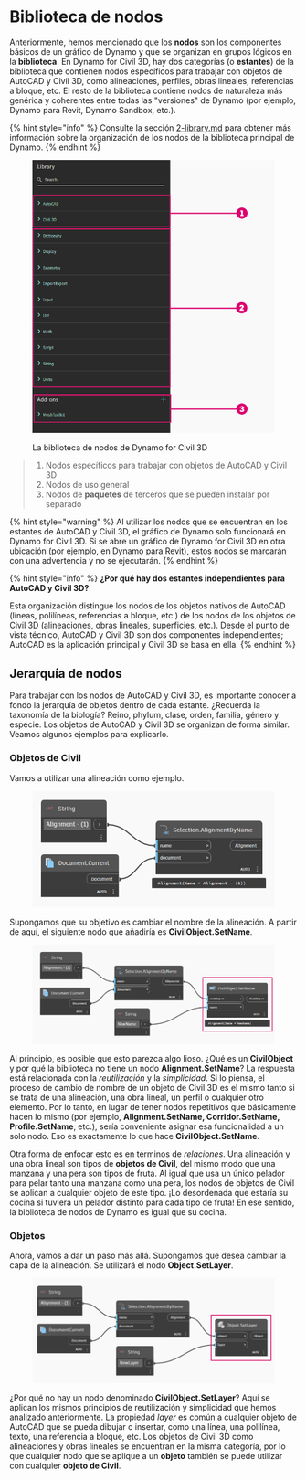 # Biblioteca de nodos

Anteriormente, hemos mencionado que los **nodos** son los componentes básicos de un gráfico de Dynamo y que se organizan en grupos lógicos en la **biblioteca**. En Dynamo for Civil 3D, hay dos categorías (o **estantes**) de la biblioteca que contienen nodos específicos para trabajar con objetos de AutoCAD y Civil 3D, como alineaciones, perfiles, obras lineales, referencias a bloque, etc. El resto de la biblioteca contiene nodos de naturaleza más genérica y coherentes entre todas las "versiones" de Dynamo (por ejemplo, Dynamo para Revit, Dynamo Sandbox, etc.).

{% hint style="info" %}
 Consulte la sección [2-library.md](../3\_user\_interface/2-library.md "mention") para obtener más información sobre la organización de los nodos de la biblioteca principal de Dynamo. 
{% endhint %}

<figure><img src="../.gitbook/assets/c3d-node-library.png" alt="" width="563"><figcaption><p>La biblioteca de nodos de Dynamo for Civil 3D</p></figcaption></figure>

> 1. Nodos específicos para trabajar con objetos de AutoCAD y Civil 3D
> 2. Nodos de uso general
> 3. Nodos de **paquetes** de terceros que se pueden instalar por separado

{% hint style="warning" %}
 Al utilizar los nodos que se encuentran en los estantes de AutoCAD y Civil 3D, el gráfico de Dynamo solo funcionará en Dynamo for Civil 3D. Si se abre un gráfico de Dynamo for Civil 3D en otra ubicación (por ejemplo, en Dynamo para Revit), estos nodos se marcarán con una advertencia y no se ejecutarán. 
{% endhint %}

{% hint style="info" %}
 **¿Por qué hay dos estantes independientes para AutoCAD y Civil 3D?**

Esta organización distingue los nodos de los objetos nativos de AutoCAD (líneas, polilíneas, referencias a bloque, etc.) de los nodos de los objetos de Civil 3D (alineaciones, obras lineales, superficies, etc.). Desde el punto de vista técnico, AutoCAD y Civil 3D son dos componentes independientes; AutoCAD es la aplicación principal y Civil 3D se basa en ella. 
{% endhint %}

## Jerarquía de nodos

Para trabajar con los nodos de AutoCAD y Civil 3D, es importante conocer a fondo la jerarquía de objetos dentro de cada estante. ¿Recuerda la taxonomía de la biología? Reino, phylum, clase, orden, familia, género y especie. Los objetos de AutoCAD y Civil 3D se organizan de forma similar. Veamos algunos ejemplos para explicarlo.

### Objetos de Civil

Vamos a utilizar una alineación como ejemplo.

<figure><img src="../.gitbook/assets/c3d-node-library-alignment.png" alt=""><figcaption></figcaption></figure>

Supongamos que su objetivo es cambiar el nombre de la alineación. A partir de aquí, el siguiente nodo que añadiría es **CivilObject.SetName**.

<figure><img src="../.gitbook/assets/c3d-node-library-alignment-set-name (1).png" alt=""><figcaption></figcaption></figure>

Al principio, es posible que esto parezca algo lioso. ¿Qué es un **CivilObject** y por qué la biblioteca no tiene un nodo **Alignment.SetName**? La respuesta está relacionada con la _reutilización_ y la _simplicidad_. Si lo piensa, el proceso de cambio de nombre de un objeto de Civil 3D es el mismo tanto si se trata de una alineación, una obra lineal, un perfil o cualquier otro elemento. Por lo tanto, en lugar de tener nodos repetitivos que básicamente hacen lo mismo (por ejemplo, **Alignment.SetName, Corridor.SetName, Profile.SetName**, etc.), sería conveniente asignar esa funcionalidad a un solo nodo. Eso es exactamente lo que hace **CivilObject.SetName**.

Otra forma de enfocar esto es en términos de _relaciones_. Una alineación y una obra lineal son tipos de **objetos de Civil**, del mismo modo que una manzana y una pera son tipos de fruta. Al igual que usa un único pelador para pelar tanto una manzana como una pera, los nodos de objetos de Civil se aplican a cualquier objeto de este tipo. ¡Lo desordenada que estaría su cocina si tuviera un pelador distinto para cada tipo de fruta! En ese sentido, la biblioteca de nodos de Dynamo es igual que su cocina.

### Objetos

Ahora, vamos a dar un paso más allá. Supongamos que desea cambiar la capa de la alineación. Se utilizará el nodo **Object.SetLayer**.

<figure><img src="../.gitbook/assets/c3d-node-library-alignment-set-layer.png" alt=""><figcaption></figcaption></figure>

¿Por qué no hay un nodo denominado **CivilObject.SetLayer**? Aquí se aplican los mismos principios de reutilización y simplicidad que hemos analizado anteriormente. La propiedad _layer_ es común a cualquier objeto de AutoCAD que se pueda dibujar o insertar, como una línea, una polilínea, texto, una referencia a bloque, etc. Los objetos de Civil 3D como alineaciones y obras lineales se encuentran en la misma categoría, por lo que cualquier nodo que se aplique a un **objeto** también se puede utilizar con cualquier **objeto de Civil**.

